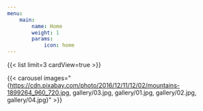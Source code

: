 ```yaml
---
menu:
    main:
        name: Home
        weight: 1
        params:
            icon: home
---
```


{{< list limit=3 cardView=true >}}

{{< carousel images="{https://cdn.pixabay.com/photo/2016/12/11/12/02/mountains-1899264_960_720.jpg, gallery/03.jpg, gallery/01.jpg, gallery/02.jpg, gallery/04.jpg}" >}}